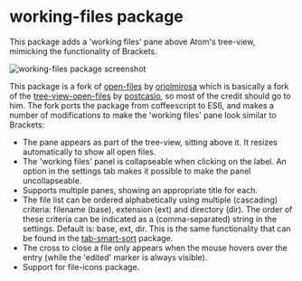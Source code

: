 # working-files package

This package adds a 'working files' pane above Atom's tree-view, mimicking the functionality of Brackets.

![working-files package screenshot](https://cl.ly/3x113d2y3734/Screen%20Shot%202017-03-08%20at%2010.33.01%20PM.png)

This package is a fork of [open-files](https://atom.io/packages/open-files) by [oriolmirosa](https://github.com/oriolmirosa) which is basically a fork of the [tree-view-open-files](https://atom.io/packages/tree-view-open-files) by [postcasio](https://github.com/postcasio), so most of the credit should go to him. The fork ports the package from coffeescript to ES6, and makes a number of modifications to make the 'working files' pane look similar to Brackets:

* The pane appears as part of the tree-view, sitting above it. It resizes automatically to show all open files.
* The 'working files' panel is collapseable when clicking on the label. An option in the settings tab makes it possible to make the panel uncollapseable.
* Supports multiple panes, showing an appropriate title for each.
* The file list can be ordered alphabetically using multiple (cascading) criteria: filename (base), extension (ext) and directory (dir). The order of these criteria can be indicated as a (comma-separated) string in the settings. Default is: base, ext, dir. This is the same functionality that can be found in the [tab-smart-sort](https://atom.io/packages/tab-smart-sort) package.
* The cross to close a file only appears when the mouse hovers over the entry (while the 'edited' marker is always visible).
* Support for file-icons package.
